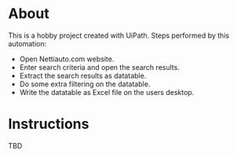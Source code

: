 # About

This is a hobby project created with UiPath. Steps performed by this automation:

- Open Nettiauto.com website.
- Enter search criteria and open the search results.
- Extract the search results as datatable.
- Do some extra filtering on the datatable.
- Write the datatable as Excel file on the users desktop.

# Instructions

TBD